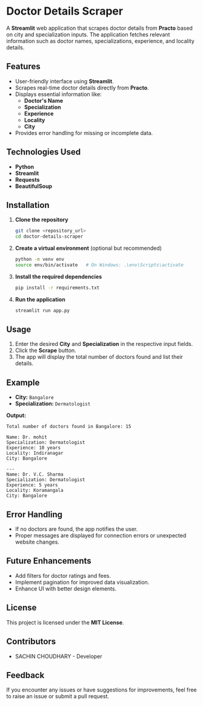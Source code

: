 # Doctor Details Scraper

A **Streamlit** web application that scrapes doctor details from **Practo** based on city and specialization inputs. The application fetches relevant information such as doctor names, specializations, experience, and locality details.

## Features
- User-friendly interface using **Streamlit**.
- Scrapes real-time doctor details directly from **Practo**.
- Displays essential information like:
  - **Doctor's Name**
  - **Specialization**
  - **Experience**
  - **Locality**
  - **City**
- Provides error handling for missing or incomplete data.

## Technologies Used
- **Python**
- **Streamlit**
- **Requests**
- **BeautifulSoup**

## Installation
1. **Clone the repository**
   ```bash
   git clone <repository_url>
   cd doctor-details-scraper
   ```

2. **Create a virtual environment** (optional but recommended)
   ```bash
   python -m venv env
   source env/bin/activate   # On Windows: .\env\Scripts\activate
   ```

3. **Install the required dependencies**
   ```bash
   pip install -r requirements.txt
   ```

4. **Run the application**
   ```bash
   streamlit run app.py
   ```

## Usage
1. Enter the desired **City** and **Specialization** in the respective input fields.
2. Click the **Scrape** button.
3. The app will display the total number of doctors found and list their details.

## Example
- **City:** `Bangalore`
- **Specialization:** `Dermatologist`

**Output:**
```
Total number of doctors found in Bangalore: 15

Name: Dr. mohit
Specialization: Dermatologist
Experience: 10 years
Locality: Indiranagar
City: Bangalore

---
Name: Dr. V.C. Sharma
Specialization: Dermatologist
Experience: 5 years
Locality: Koramangala
City: Bangalore
```

## Error Handling
- If no doctors are found, the app notifies the user.
- Proper messages are displayed for connection errors or unexpected website changes.

## Future Enhancements
- Add filters for doctor ratings and fees.
- Implement pagination for improved data visualization.
- Enhance UI with better design elements.

## License
This project is licensed under the **MIT License**.

## Contributors
- SACHIN CHOUDHARY  - Developer

## Feedback
If you encounter any issues or have suggestions for improvements, feel free to raise an issue or submit a pull request.

